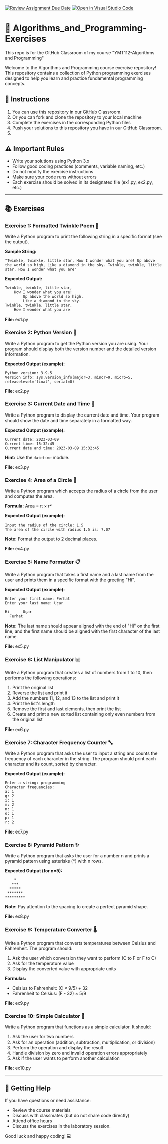 [![Review Assignment Due Date](https://classroom.github.com/assets/deadline-readme-button-22041afd0340ce965d47ae6ef1cefeee28c7c493a6346c4f15d667ab976d596c.svg)](https://classroom.github.com/a/Ti_Ffuzg)
[![Open in Visual Studio Code](https://classroom.github.com/assets/open-in-vscode-2e0aaae1b6195c2367325f4f02e2d04e9abb55f0b24a779b69b11b9e10269abc.svg)](https://classroom.github.com/online_ide?assignment_repo_id=18608374&assignment_repo_type=AssignmentRepo)
# 🚀 Algorithms_and_Programming-Exercises
This repo is for the GitHub Classroom of my course "YMT112-Algorithms and Programming"

Welcome to the Algorithms and Programming course exercise repository! 
This repository contains a collection of Python programming exercises designed to help you learn and practice fundamental programming concepts.

## 📝 Instructions

1. You can use this repository in our GitHub Classroom.
2. Or you can fork and clone the repository to your local machine
3. Complete the exercises in the corresponding Python files
4. Push your solutions to this repository  you have in our GitHub Classroom.
5. 
## ⚠️ Important Rules

- Write your solutions using Python 3.x
- Follow good coding practices (comments, variable naming, etc.)
- Do not modify the exercise instructions
- Make sure your code runs without errors
- Each exercise should be solved in its designated file (ex1.py, ex2.py, etc.)

---

## 📚 Exercises

### Exercise 1: Formatted Twinkle Poem 📜

Write a Python program to print the following string in a specific format (see the output).

**Sample String:**
```
"Twinkle, twinkle, little star, How I wonder what you are! Up above the world so high, Like a diamond in the sky. Twinkle, twinkle, little star, How I wonder what you are"
```

**Expected Output:**
```
Twinkle, twinkle, little star,
	How I wonder what you are! 
		Up above the world so high,   		
		Like a diamond in the sky. 
Twinkle, twinkle, little star, 
	How I wonder what you are
```

**File:** ex1.py

### Exercise 2: Python Version 🐍

Write a Python program to get the Python version you are using. 
Your program should display both the version number and the detailed version information.

**Expected Output (example):**
```
Python version: 3.9.5
Version info: sys.version_info(major=3, minor=9, micro=5, releaselevel='final', serial=0)
```

**File:** ex2.py

### Exercise 3: Current Date and Time 📅

Write a Python program to display the current date and time. Your program should show the date and time separately in a formatted way.

**Expected Output (example):**
```
Current date: 2023-03-09
Current time: 15:32:45
Current date and time: 2023-03-09 15:32:45
```

**Hint:** Use the `datetime` module.

**File:** ex3.py

### Exercise 4: Area of a Circle 📏

Write a Python program which accepts the radius of a circle from the user and computes the area.

**Formula:** Area = π × r²

**Expected Output (example):**
```
Input the radius of the circle: 1.5
The area of the circle with radius 1.5 is: 7.07
```

**Note:** Format the output to 2 decimal places.

**File:** ex4.py

### Exercise 5: Name Formatter 📋

Write a Python program that takes a first name and a last name from the user and prints them in a specific format with the greeting "Hi".

**Expected Output (example):**
```
Enter your first name: Ferhat
Enter your last name: Uçar

Hi      Uçar
  Ferhat
```

**Note:** The last name should appear aligned with the end of "Hi" on the first line, and the first name should be aligned with the first character of the last name.

**File:** ex5.py

### Exercise 6: List Manipulator 📊

Write a Python program that creates a list of numbers from 1 to 10, then performs the following operations:
1. Print the original list
2. Reverse the list and print it
3. Add the numbers 11, 12, and 13 to the list and print it
4. Print the list's length
5. Remove the first and last elements, then print the list
6. Create and print a new sorted list containing only even numbers from the original list

**File:** ex6.py

### Exercise 7: Character Frequency Counter 🔤

Write a Python program that asks the user to input a string and counts the frequency of each character in the string. 
The program should print each character and its count, sorted by character.

**Expected Output (example):**
```
Enter a string: programming
Character frequencies:
a: 1
g: 2
i: 1
m: 2
n: 1
o: 1
p: 1
r: 2
```

**File:** ex7.py

### Exercise 8: Pyramid Pattern ✨

Write a Python program that asks the user for a number n and prints a pyramid pattern using asterisks (*) with n rows.

**Expected Output (for n=5):**
```
    *
   ***
  *****
 *******
*********
```

**Note:** Pay attention to the spacing to create a perfect pyramid shape.

**File:** ex8.py

### Exercise 9: Temperature Converter 🌡️

Write a Python program that converts temperatures between Celsius and Fahrenheit. The program should:
1. Ask the user which conversion they want to perform (C to F or F to C)
2. Ask for the temperature value
3. Display the converted value with appropriate units

**Formulas:**
- Celsius to Fahrenheit: (C × 9/5) + 32
- Fahrenheit to Celsius: (F - 32) × 5/9

**File:** ex9.py

### Exercise 10: Simple Calculator 🧮

Write a Python program that functions as a simple calculator. It should:
1. Ask the user for two numbers
2. Ask for an operation (addition, subtraction, multiplication, or division)
3. Perform the operation and display the result
4. Handle division by zero and invalid operation errors appropriately
5. Ask if the user wants to perform another calculation

**File:** ex10.py

---

## 🤝 Getting Help

If you have questions or need assistance:
- Review the course materials
- Discuss with classmates (but do not share code directly)
- Attend office hours
- Discuss the exercises in the laboratory session.

Good luck and happy coding! 💻
